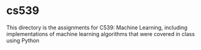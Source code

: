 # cs539
This directory is the assignments for C539: Machine Learning, including implementations of machine learning algorithms that were covered in class using Python
